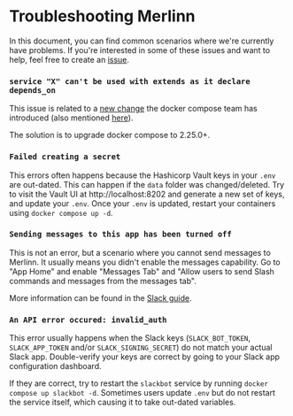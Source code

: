 # Troubleshooting Merlinn

In this document, you can find common scenarios where we're currently have problems. If you're interested in some of these
issues and want to help, feel free to create an [issue](https://github.com/merlinn-co/merlinn/issues).

### `service "X" can't be used with extends as it declare depends_on`
This issue is related to a [new change](https://github.com/docker/compose/issues/11544) the docker compose team has introduced (also mentioned [here](https://github.com/rancher-sandbox/rancher-desktop/issues/6759)).

The solution is to upgrade docker compose to 2.25.0+.

### `Failed creating a secret`

This errors often happens because the Hashicorp Vault keys in your `.env` are out-dated. This can happen if the `data` folder was changed/deleted. Try to visit the Vault UI at http://localhost:8202 and generate a new set of keys, and update your `.env`.
Once your `.env` is updated, restart your containers using `docker compose up -d`.

### `Sending messages to this app has been turned off`

This is not an error, but a scenario where you cannot send messages to Merlinn. It usually means you didn't enable the messages capability. Go to "App Home" and enable "Messages Tab" and "Allow users to send Slash commands and messages from the messages tab".

More information can be found in the [Slack guide](https://github.com/merlinn-co/merlinn/tree/main/config/slack).

### `An API error occured: invalid_auth`

This error usually happens when the Slack keys (`SLACK_BOT_TOKEN`, `SLACK_APP_TOKEN` and/or `SLACK_SIGNING_SECRET`) do not match your actual Slack app. Double-verify your keys are correct by going to your Slack app configuration dashboard.

If they are correct, try to restart the `slackbot` service by running `docker compose up slackbot -d`. Sometimes users update `.env` but do not restart the service itself, which causing it to take out-dated variables.
